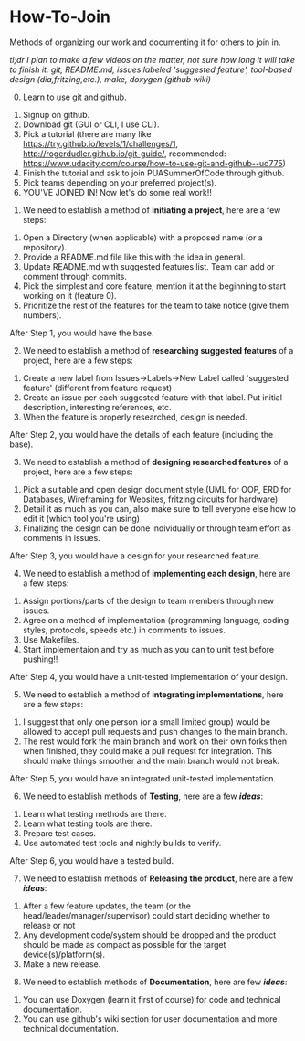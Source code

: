 # How-To-Join
Methods of organizing our work and documenting it for others to join in.

*tl;dr I plan to make a few videos on the matter, not sure how long it will take to finish it. git, README.md, issues labeled 'suggested feature', tool-based design (dia,fritzing,etc.), make, doxygen (github wiki)*

0) Learn to use git and github.
  1. Signup on github.
  2. Download git (GUI or CLI, I use CLI).
  3. Pick a tutorial (there are many like https://try.github.io/levels/1/challenges/1, http://rogerdudler.github.io/git-guide/, recommended: https://www.udacity.com/course/how-to-use-git-and-github--ud775)
  4. Finish the tutorial and ask to join PUASummerOfCode through github.
  5. Pick teams depending on your preferred project(s).
  6. YOU'VE JOINED IN! Now let's do some real work!!

1) We need to establish a method of **initiating a project**, here are a few steps:
  1. Open a Directory (when applicable) with a proposed name (or a repository).
  2. Provide a README.md file like this with the idea in general.
  3. Update README.md with suggested features list. Team can add or comment through commits.
  4. Pick the simplest and core feature; mention it at the beginning to start working on it (feature 0).
  5. Prioritize the rest of the features for the team to take notice (give them numbers).

After Step 1, you would have the base.

2) We need to establish a method of **researching suggested features** of a project, here are a few steps:
  1. Create a new label from Issues->Labels->New Label called 'suggested feature' (different from feature request)
  2. Create an issue per each suggested feature with that label. Put initial description, interesting references, etc.
  3. When the feature is properly researched, design is needed.

After Step 2, you would have the details of each feature (including the base).

3) We need to establish a method of **designing researched features** of a project, here are a few steps:
  1. Pick a suitable and open design document style (UML for OOP, ERD for Databases, Wireframing for Websites, fritzing circuits for hardware)
  2. Detail it as much as you can, also make sure to tell everyone else how to edit it (which tool you're using)
  3. Finalizing the design can be done individually or through team effort as comments in issues.

After Step 3, you would have a design for your researched feature.

4) We need to establish a method of **implementing each design**, here are a few steps:
  1. Assign portions/parts of the design to team members through new issues.
  2. Agree on a method of implementation (programming language, coding styles, protocols, speeds etc.) in comments to issues.
  3. Use Makefiles.
  4. Start implementaion and try as much as you can to unit test before pushing!!

After Step 4, you would have a unit-tested implementation of your design.

5) We need to establish a method of **integrating implementations**, here are a few steps:
  1. I suggest that only one person (or a small limited group) would be allowed to accept pull requests and push changes to the main branch.
  2. The rest would fork the main branch and work on their own forks then when finished, they could make a pull request for integration. This should make things smoother and the main branch would not break.

After Step 5, you would have an integrated unit-tested implementation.

6) We need to establish methods of **Testing**, here are a few ***ideas***:
  1. Learn what testing methods are there.
  2. Learn what testing tools are there.
  3. Prepare test cases.
  4. Use automated test tools and nightly builds to verify.

After Step 6, you would have a tested build.

7) We need to establish methods of **Releasing the product**, here are a few ***ideas***:
  1. After a few feature updates, the team (or the head/leader/manager/supervisor) could start deciding whether to release or not
  2. Any development code/system should be dropped and the product should be made as compact as possible for the target device(s)/platform(s).
  3. Make a new release.

8) We need to establish methods of **Documentation**, here are few ***ideas***:
  1. You can use Doxygen (learn it first of course) for code and technical documentation.
  2. You can use github's wiki section for user documentation and more technical documentation.
